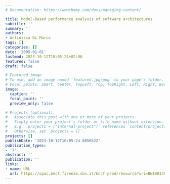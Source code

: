 ```yaml
---
# Documentation: https://wowchemy.com/docs/managing-content/

title: Model-based performance analysis of software architectures
subtitle: ''
summary: ''
authors:
- Antinisca Di Marco
tags: []
categories: []
date: '2005-01-01'
lastmod: 2023-10-12T18:05:24+02:00
featured: false
draft: false

# Featured image
# To use, add an image named `featured.jpg/png` to your page's folder.
# Focal points: Smart, Center, TopLeft, Top, TopRight, Left, Right, BottomLeft, Bottom, BottomRight.
image:
  caption: ''
  focal_point: ''
  preview_only: false

# Projects (optional).
#   Associate this post with one or more of your projects.
#   Simply enter your project's folder or file name without extension.
#   E.g. `projects = ["internal-project"]` references `content/project/deep-learning/index.md`.
#   Otherwise, set `projects = []`.
projects: []
publishDate: '2023-10-12T16:05:24.685652Z'
publication_types:
- '7'
abstract: ''
publication: ''
links:
- name: URL
  url: https://opac.bncf.firenze.sbn.it/bncf-prod/resource?uri=BNI0014912
---
```

